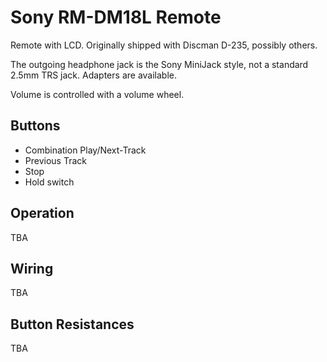 Sony RM-DM18L Remote
===================

Remote with LCD. Originally shipped with Discman D-235, possibly others.

The outgoing headphone jack is the Sony MiniJack style, not a standard 2.5mm TRS jack. Adapters are available.

Volume is controlled with a volume wheel.

## Buttons

* Combination Play/Next-Track
* Previous Track
* Stop
* Hold switch

## Operation

TBA

## Wiring

TBA

## Button Resistances

TBA


